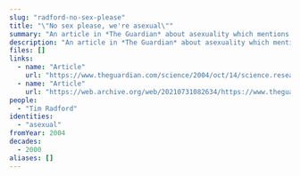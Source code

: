 ```yaml
---
slug: "radford-no-sex-please"
title: "\"No sex please, we're asexual\""
summary: "An article in *The Guardian* about asexuality which mentions AVEN and quotes asexual people"
description: "An article in *The Guardian* about asexuality which mentions AVEN, includes quotes from asexual people, and distinguishes asexuality from libido"
files: []
links:
  - name: "Article"
    url: "https://www.theguardian.com/science/2004/oct/14/science.research1"
  - name: "Article"
    url: "https://web.archive.org/web/20210731082634/https://www.theguardian.com/science/2004/oct/14/science.research1"
people:
  - "Tim Radford"
identities:
  - "asexual"
fromYear: 2004
decades:
  - 2000
aliases: []
---
```

